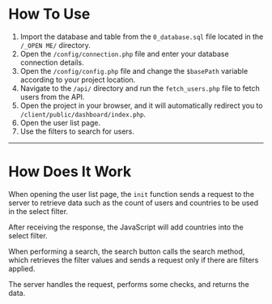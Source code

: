 
# How To Use

1. Import the database and table from the `0_database.sql` file located in the `/_OPEN ME/` directory.
2. Open the `/config/connection.php` file and enter your database connection details.
3. Open the `/config/config.php` file and change the `$basePath` variable according to your project location.
4. Navigate to the `/api/` directory and run the `fetch_users.php` file to fetch users from the API.
5. Open the project in your browser, and it will automatically redirect you to `/client/public/dashboard/index.php`.
6. Open the user list page.
7. Use the filters to search for users.

---

# How Does It Work

When opening the user list page, the `init` function sends a request to the server to retrieve data such as the count of users and countries to be used in the select filter.

After receiving the response, the JavaScript will add countries into the select filter.


When performing a search, the search button calls the search method, which retrieves the filter values and sends a request only if there are filters applied.

The server handles the request, performs some checks, and returns the data.